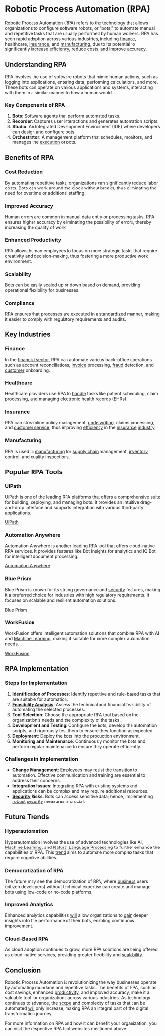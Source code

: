 # Robotic Process Automation (RPA)

Robotic Process Automation (RPA) refers to the technology that allows organizations to configure software robots, or "bots," to automate manual and repetitive tasks that are usually performed by human workers. RPA has seen rapid adoption across various industries, including [finance](../f/finance.md), healthcare, [insurance](../i/insurance.md), and [manufacturing](../m/manufacturing.md), due to its potential to significantly increase [efficiency](../e/efficiency.md), reduce costs, and improve accuracy.

## Understanding RPA

RPA involves the use of software robots that mimic human actions, such as logging into applications, entering data, performing calculations, and more. These bots can operate on various applications and systems, interacting with them in a similar manner to how a human would.

### Key Components of RPA

1. **Bots**: Software agents that perform automated tasks.
2. **Recorder**: Captures user interactions and generates automation scripts.
3. **Studio**: An Integrated Development Environment (IDE) where developers can design and configure bots.
4. **Orchestrator**: A management platform that schedules, monitors, and manages the [execution](../e/execution.md) of bots.

## Benefits of RPA

### Cost Reduction

By automating repetitive tasks, organizations can significantly reduce labor costs. Bots can work around the clock without breaks, thus eliminating the need for overtime or additional staffing.

### Improved Accuracy

Human errors are common in manual data entry or processing tasks. RPA ensures higher accuracy by eliminating the possibility of errors, thereby increasing the quality of work.

### Enhanced Productivity

RPA allows human employees to focus on more strategic tasks that require creativity and decision-making, thus fostering a more productive work environment.

### Scalability

Bots can be easily scaled up or down based on [demand](../d/demand.md), providing operational flexibility for businesses.

### Compliance

RPA ensures that processes are executed in a standardized manner, making it easier to comply with regulatory requirements and audits.

## Key Industries

### Finance

In the [financial sector](../f/financial_sector.md), RPA can automate various back-office operations such as account reconciliations, [invoice](../i/invoice.md) processing, [fraud](../f/fraud.md) detection, and [customer](../c/customer.md) onboarding.

### Healthcare

Healthcare providers use RPA to [handle](../h/handle.md) tasks like patient scheduling, claim processing, and managing electronic health records (EHRs).

### Insurance

RPA can streamline policy management, [underwriting](../u/underwriting.md), claims processing, and [customer service](../c/customer_service.md), thus improving [efficiency](../e/efficiency.md) in the [insurance](../i/insurance.md) [industry](../i/industry.md).

### Manufacturing

RPA is used in [manufacturing](../m/manufacturing.md) for [supply chain](../s/supply_chain.md) management, [inventory](../i/inventory.md) control, and quality inspections.

## Popular RPA Tools

### UiPath

UiPath is one of the leading RPA platforms that offers a comprehensive suite for building, deploying, and managing bots. It provides an intuitive drag-and-drop interface and supports integration with various third-party applications.

[UiPath](https://www.uipath.com)

### Automation Anywhere

Automation Anywhere is another leading RPA tool that offers cloud-native RPA services. It provides features like Bot Insights for analytics and IQ Bot for intelligent document processing.

[Automation Anywhere](https://www.automationanywhere.com)

### Blue Prism

Blue Prism is known for its strong governance and [security](../s/security.md) features, making it a preferred choice for industries with high regulatory requirements. It focuses on scalable and resilient automation solutions.

[Blue Prism](https://www.blueprism.com)

### WorkFusion

WorkFusion offers intelligent automation solutions that combine RPA with AI and [Machine Learning](../m/machine_learning.md), making it suitable for more complex automation needs.

[WorkFusion](https://www.workfusion.com)

## RPA Implementation

### Steps for Implementation

1. **Identification of Processes**: Identify repetitive and rule-based tasks that are suitable for automation.
2. **[Feasibility Analysis](../f/feasibility_analysis.md)**: Assess the technical and financial feasibility of automating the selected processes.
3. **Tool Selection**: Choose the appropriate RPA tool based on the organization’s needs and the complexity of the tasks.
4. **Development and Testing**: Configure the bots, develop the automation scripts, and rigorously test them to ensure they function as expected.
5. **Deployment**: Deploy the bots into the production environment.
6. **Monitoring and Maintenance**: Continuously monitor the bots and perform regular maintenance to ensure they operate efficiently.

### Challenges in Implementation

- **Change Management**: Employees may resist the transition to automation. Effective communication and training are essential to address their concerns.
- **Integration Issues**: Integrating RPA with existing systems and applications can be complex and may require additional resources.
- **[Security](../s/security.md) Risks**: Bots can access sensitive data; hence, implementing [robust](../r/robust.md) [security](../s/security.md) measures is crucial.

## Future Trends

### Hyperautomation

Hyperautomation involves the use of advanced technologies like AI, [Machine Learning](../m/machine_learning.md), and [Natural Language Processing](../n/natural_language_processing_(nlp)_in_trading.md) to further enhance the capabilities of RPA. This [trend](../t/trend.md) aims to automate more complex tasks that require cognitive abilities.

### Democratization of RPA

The future may see the democratization of RPA, where [business](../b/business.md) users (citizen developers) without technical expertise can create and manage bots using low-code or no-code platforms.

### Improved Analytics

Enhanced analytics capabilities [will](../w/will.md) allow organizations to [gain](../g/gain.md) deeper insights into the performance of their bots, enabling continuous improvement.

### Cloud-Based RPA

As cloud adoption continues to grow, more RPA solutions are being offered as cloud-native services, providing greater flexibility and [scalability](../s/scalability.md).

## Conclusion

Robotic Process Automation is revolutionizing the way businesses operate by automating mundane and repetitive tasks. The benefits of RPA, such as cost savings, enhanced [productivity](../p/productivity.md), and improved accuracy, make it a valuable tool for organizations across various industries. As technology continues to advance, the [scope](../s/scope.md) and complexity of tasks that can be automated [will](../w/will.md) only increase, making RPA an integral part of the digital transformation journey.

For more information on RPA and how it can benefit your organization, you can visit the respective RPA tool websites mentioned above.